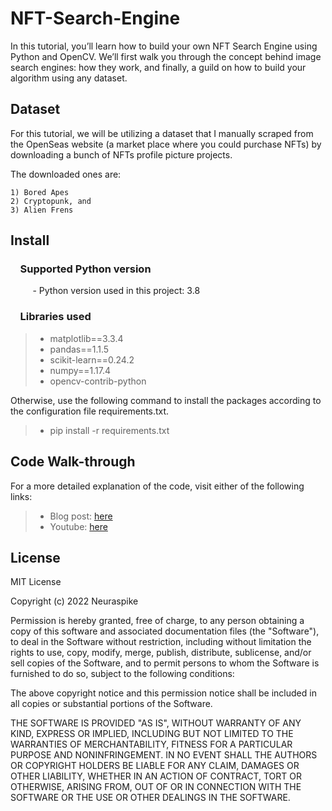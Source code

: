 # NFT-Search-Engine
In this tutorial, you’ll learn how to build your own NFT Search Engine using Python and OpenCV. We’ll first walk you through the concept behind image search engines: how they work, and finally, a guild on how to build your algorithm using any dataset.


## Dataset

For this tutorial, we will be utilizing a dataset that I manually scraped from the OpenSeas website (a market place where you could purchase NFTs) by downloading a bunch of NFTs profile picture projects.

The downloaded ones are:

    1) Bored Apes
    2) Cryptopunk, and
    3) Alien Frens


## Install

### &nbsp;&nbsp;&nbsp; Supported Python version
&nbsp;&nbsp;&nbsp;&nbsp;&nbsp;&nbsp;&nbsp;&nbsp;&nbsp;- Python version used in this project: 3.8

### &nbsp;&nbsp;&nbsp; Libraries used

> *  matplotlib==3.3.4
> *  pandas==1.1.5
> *  scikit-learn==0.24.2
> *  numpy==1.17.4
> *  opencv-contrib-python

Otherwise, use the following command to install the packages according to the configuration file requirements.txt.

> *  pip install -r requirements.txt


## Code Walk-through 

For a more detailed explanation of the code, visit either of the following links:

> * Blog post: <a href="https://neuraspike.com/blog/nft-search-engine-python-opencv/" rel="nofollow">here</a> 
> * Youtube:  <a href="https://www.youtube.com/watch?v=y2RNPnaLcEc" rel="nofollow">here</a> 


## License

MIT License

Copyright (c) 2022 Neuraspike

Permission is hereby granted, free of charge, to any person obtaining a copy
of this software and associated documentation files (the "Software"), to deal
in the Software without restriction, including without limitation the rights
to use, copy, modify, merge, publish, distribute, sublicense, and/or sell
copies of the Software, and to permit persons to whom the Software is
furnished to do so, subject to the following conditions:

The above copyright notice and this permission notice shall be included in all
copies or substantial portions of the Software.

THE SOFTWARE IS PROVIDED "AS IS", WITHOUT WARRANTY OF ANY KIND, EXPRESS OR
IMPLIED, INCLUDING BUT NOT LIMITED TO THE WARRANTIES OF MERCHANTABILITY,
FITNESS FOR A PARTICULAR PURPOSE AND NONINFRINGEMENT. IN NO EVENT SHALL THE
AUTHORS OR COPYRIGHT HOLDERS BE LIABLE FOR ANY CLAIM, DAMAGES OR OTHER
LIABILITY, WHETHER IN AN ACTION OF CONTRACT, TORT OR OTHERWISE, ARISING FROM,
OUT OF OR IN CONNECTION WITH THE SOFTWARE OR THE USE OR OTHER DEALINGS IN THE
SOFTWARE.
